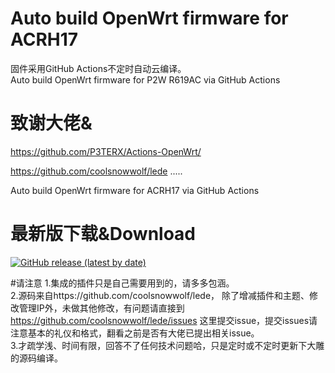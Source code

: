 # Auto build OpenWrt firmware for ACRH17
固件采用GitHub Actions不定时自动云编译。  
Auto build OpenWrt firmware for P2W R619AC via GitHub Actions

# 致谢大佬&

https://github.com/P3TERX/Actions-OpenWrt/

https://github.com/coolsnowwolf/lede
.....

Auto build OpenWrt firmware for ACRH17 via GitHub Actions
# 最新版下载&Download
[![GitHub release (latest by date)](https://img.shields.io/github/v/release/leopardciaw/ACRH17?style=for-the-badge&label=Download)](https://github.com/leopardciaw/ACRH17/releases/latest)

#请注意
1.集成的插件只是自己需要用到的，请多多包涵。  
2.源码来自https://github.com/coolsnowwolf/lede， 除了增减插件和主题、修改管理IP外，未做其他修改，有问题请直接到 https://github.com/coolsnowwolf/lede/issues 这里提交issue，提交issues请注意基本的礼仪和格式，翻看之前是否有大佬已提出相关issue。  
3.才疏学浅、时间有限，回答不了任何技术问题哈，只是定时或不定时更新下大雕的源码编译。
